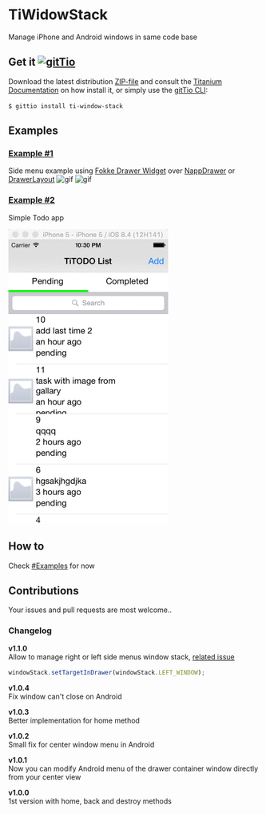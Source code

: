 # TiWidowStack

Manage iPhone and Android windows in same code base

## Get it [![gitTio](http://gitt.io/badge.svg)](http://gitt.io/component/ti-window-stack)

Download the latest distribution [ZIP-file](https://github.com/HazemKhaled/TiWidowStack/releases) and consult the [Titanium Documentation](http://docs.appcelerator.com/titanium/latest/#!/guide/Using_a_Module) on how install it, or simply use the [gitTio CLI](http://gitt.io/cli):

`$ gittio install ti-window-stack`

## Examples

### [Example #1](https://github.com/HazemKhaled/SideMenu-with-NavigationWindow-for-Titanium)

Side menu example using [Fokke Drawer Widget](http://gitt.io/component/nl.fokkezb.drawer) over [NappDrawer](http://gitt.io/component/dk.napp.drawer) or [DrawerLayout](https://github.com/manumaticx/Ti.DrawerLayout) ![gif](https://raw.githubusercontent.com/hazemkhaled/SideMenu-with-NavigationWindow-for-Titanium/master/screens/iphone.gif) ![gif](https://raw.githubusercontent.com/hazemkhaled/SideMenu-with-NavigationWindow-for-Titanium/master/screens/android.gif)

### [Example #2](https://github.com/HazemKhaled/TiTODOs)

Simple Todo app

![gif](https://raw.githubusercontent.com/hazemkhaled/TiTODOs/master/screen.gif)

## How to

Check [#Examples](#examples) for now

## Contributions

Your issues and pull requests are most welcome..

### Changelog
**v1.1.0**<br>Allow to manage right or left side menus window stack, [related issue](https://github.com/viezel/NappDrawer/issues/188)
```javascript
windowStack.setTargetInDrawer(windowStack.LEFT_WINDOW);
```

**v1.0.4**<br>
Fix window can't close on Android

**v1.0.3**<br>
Better implementation for home method

**v1.0.2**<br>
Small fix for center window menu in Android

**v1.0.1**<br>
Now you can modify Android menu of the drawer container window directly from your center view

**v1.0.0**<br>
1st version with home, back and destroy methods
